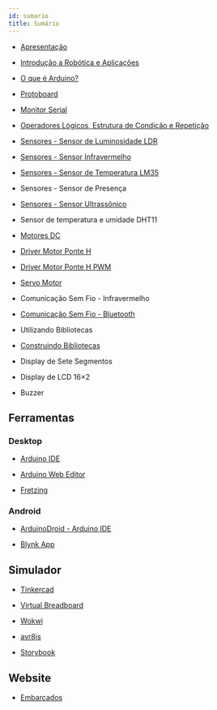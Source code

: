 ```yaml
---
id: sumario
title: Sumário
---
```


- [Apresentação](https://docs.google.com/presentation/d/e/2PACX-1vSCxw5KwFttRDdKctx1QmKfuqfFJ3rBc2yJRD8ILnDgeDMonFzGybcDXfjDvh68FtsE5NSO5zrGSZOu/pub?start=false&loop=false&delayms=3000&slide=id.p)
  
- [Introdução a Robótica e Aplicações](https://docs.google.com/presentation/d/e/2PACX-1vRRy-jjnLyRatB8xXUJLMr033jOmDDDfxH5l9jcRqeYiTBc2CZ-NMUbhlQDTP3GczlMDUvShi0almmq/pub?start=false&loop=false&delayms=3000&slide=id.gc6f919934_0_0)
  
- [O que é Arduino?](https://docs.google.com/presentation/d/e/2PACX-1vToDctSeR6qCrYFy7CJPQ0OtfkVYxgWj8a8Pkh4eNfQJM53wV_P6bgSP2YkZMO2WiDppm1-D_tSb05G/pub?start=false&loop=false&delayms=3000&slide=id.p)
  
- [Protoboard](https://docs.google.com/presentation/d/e/2PACX-1vSXbMfwsManTic8nIt47svzOeFt0ZX62xY_83tZ_dvdGsLm9rcnLKmkMOkAWR8Mddd1bFzQFsXvkKVR/pub?start=false&loop=false&delayms=3000&slide=id.p)
  
- [Monitor Serial](https://docs.google.com/presentation/d/e/2PACX-1vRruXoBPLBgoITVqpDH21Jtq86SBt4WbMc4dUXAT7X2vIpTXR0crS9Twv3N0jjQFx7QxCPz9qMmECtF/pub?start=false&loop=false&delayms=3000&slide=id.p)
  
- [Operadores Lógicos, Estrutura de Condição e Repetição](https://docs.google.com/presentation/d/e/2PACX-1vSODbXXXwUuvrK0RHeE3jOfcjaivCicvpRG4ChX2uXazAWldp2cqYg0Q-9n9tYFWkxd7LdQebzrblw2/pub?start=false&loop=false&delayms=3000&slide=id.p)
  
- [Sensores - Sensor de Luminosidade LDR](https://docs.google.com/presentation/d/e/2PACX-1vRcerBwELVFi2W1_qdwl5_q2Jj-fDtTWHa6Uz_4-KLxWWkj_LzDZunkLB6_6xWh7GYA5VsAMvumI4Wv/pub?start=false&loop=false&delayms=3000&slide=id.p)
  
- [Sensores - Sensor Infravermelho](https://docs.google.com/presentation/d/e/2PACX-1vTUvAu-rsX8Q253bREVhm674N0eHL5-mgV6GlS9OXz7O6Eap6oOAgfKMJ_Y1I_4mBtD_Y7vxEZ2qPcT/pub?start=false&loop=false&delayms=3000&slide=id.p)
  
- [Sensores - Sensor de Temperatura LM35](https://docs.google.com/presentation/d/e/2PACX-1vTtSwNeLrYJOz6LLaXZrklfYgsSeWG-ArWTLyGIr2PzcTmwD01gAfpI79Qt1BaR7BUb5Mp-kXBMfzSm/pub?start=false&loop=false&delayms=3000&slide=id.p)
  
- Sensores - Sensor de Presença
  
- [Sensores - Sensor Ultrassônico](https://docs.google.com/presentation/d/e/2PACX-1vTcUscHjlzpkjy2dpJGjdL2ue_Qgn_L3g2gR1kkn-xoTKBvLWYLVTuS19RnHZvYQ_S8iWYJ9qJlHxIq/pub?start=false&loop=false&delayms=3000&slide=id.p)
  
- Sensor de temperatura e umidade DHT11
  
- [Motores DC](https://docs.google.com/presentation/d/e/2PACX-1vR-bti5FLoY7dnQLyxppQRacQexOiq95B-GwRA291qTZMiiKgWVXhYVqMbUJtpZ7qaiShgboPGV_rRn/pub?start=false&loop=false&delayms=3000&slide=id.p)
  
- [Driver Motor Ponte H](https://docs.google.com/presentation/d/e/2PACX-1vTrsANweNTlut9MazoSrVuE21U97Fsr1BkD8-We9tbUHsXwGcTS8Ck96dMbhLKS7KmmBSpqLqaG8e1K/pub?start=false&loop=false&delayms=3000&slide=id.p)
  
- [Driver Motor Ponte H PWM](https://docs.google.com/presentation/d/e/2PACX-1vREt_db4-utEq4kk19jZn18cRimq_EF7UUjzbFLVMc8HH9nX5JzuOj8iaMkgKi6JYqX1-w8UTc8NUNw/pub?start=false&loop=false&delayms=3000&slide=id.p)
  
- [Servo Motor](https://docs.google.com/presentation/d/e/2PACX-1vS5vxlH2xjKtI0N0uYD33Cij2FXPEm62XTpaQwxsUJW-QvzvnWd5jtnF4fJvFlzSl7g0CCqD478L0LA/pub?start=false&loop=false&delayms=3000&slide=id.p)
  
- Comunicação Sem Fio - Infravermelho
  
- [Comunicação Sem Fio - Bluetooth](https://docs.google.com/presentation/d/e/2PACX-1vTWbmqJxOl0c83Dl4EuKlKUA4T_zRmRko8Z4pidIBZIS7l-8-fPiBczeZY18d-NVhKVPxu1JJN79UOq/pub?start=false&loop=false&delayms=3000&slide=id.p)
  
- Utilizando Bibliotecas
  
- [Construindo Bibliotecas](https://docs.google.com/presentation/d/e/2PACX-1vSDqZxWxtkZo4D4gm6CuhcnbpUkhEjPrQYd8smSRuqK44UPhnNCOMjKdxX8VNUo2_fFLja28y40Qrlp/pub?start=false&loop=false&delayms=3000&slide=id.p)
  
- Display de Sete Segmentos
  
- Display de LCD 16×2
  
- Buzzer

## Ferramentas

### Desktop
- [Arduino IDE](https://www.arduino.cc/en/software)
  
- [Arduino Web Editor](https://create.arduino.cc/)
  
- [Fretzing](https://fritzing.org/)

### Android
- [ArduinoDroid - Arduino IDE](https://play.google.com/store/apps/details?id=name.antonsmirnov.android.arduinodroid2&hl=pt_BR)
  
- [Blynk App](https://play.google.com/store/apps/details?id=cc.blynk&hl=pt_BR)

## Simulador

- [Tinkercad](https://www.tinkercad.com/)
  
- [Virtual Breadboard](https://www.virtualbreadboard.com/)
  
- [Wokwi](https://blog.wokwi.com/avr8js-simulate-arduino-in-javascript/)
  
- [avr8js](https://github.com/wokwi/avr8js)
  
- [Storybook](https://elements.wokwi.com/?path=/story/7-segment--red-4)

## Website

- [Embarcados](https://www.embarcados.com.br/)
